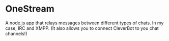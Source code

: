 # OneStream
A node.js app that relays messages between different types of chats.  In my case, IRC and XMPP.  (It also allows you to connect CleverBot to you chat channels!)
